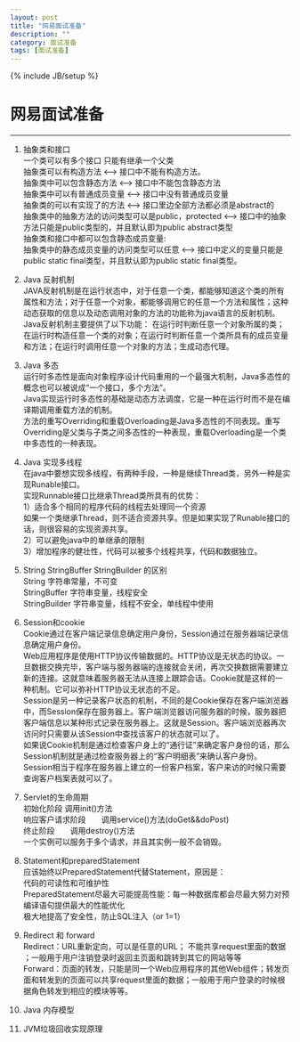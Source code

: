 ```yaml
---
layout: post
title: "网易面试准备"
description: ""
category: 面试准备
tags: [面试准备]
---
```

{% include JB/setup %}
# 网易面试准备
---



1. 抽象类和接口 <br>
一个类可以有多个接口 只能有继承一个父类<br>
抽象类可以有构造方法  <--> 接口中不能有构造方法。<br>
抽象类中可以包含静态方法  <--> 接口中不能包含静态方法 <br>
抽象类中可以有普通成员变量 <--> 接口中没有普通成员变量<br>
抽象类的可以有实现了的方法 <--> 接口里边全部方法都必须是abstract的<br>
抽象类中的抽象方法的访问类型可以是public，protected 
<--> 接口中的抽象方法只能是public类型的，并且默认即为public abstract类型<br>
抽象类和接口中都可以包含静态成员变量:<br>
抽象类中的静态成员变量的访问类型可以任意 <--> 接口中定义的变量只能是public static final类型，并且默认即为public static final类型。

2. Java 反射机制 <br>
JAVA反射机制是在运行状态中，对于任意一个类，都能够知道这个类的所有属性和方法；对于任意一个对象，都能够调用它的任意一个方法和属性；这种动态获取的信息以及动态调用对象的方法的功能称为java语言的反射机制。<br>
Java反射机制主要提供了以下功能： 在运行时判断任意一个对象所属的类；在运行时构造任意一个类的对象；在运行时判断任意一个类所具有的成员变量和方法；在运行时调用任意一个对象的方法；生成动态代理。

3. Java 多态<br>
运行时多态性是面向对象程序设计代码重用的一个最强大机制，Java多态性的概念也可以被说成“一个接口，多个方法”。<br>
Java实现运行时多态性的基础是动态方法调度，它是一种在运行时而不是在编译期调用重载方法的机制。<br>
方法的重写Overriding和重载Overloading是Java多态性的不同表现。重写Overriding是父类与子类之间多态性的一种表现，重载Overloading是一个类中多态性的一种表现。<br>

4. Java 实现多线程<br>
在java中要想实现多线程，有两种手段，一种是继续Thread类，另外一种是实现Runable接口。<br>
实现Runnable接口比继承Thread类所具有的优势：<br>
1）适合多个相同的程序代码的线程去处理同一个资源<br>
如果一个类继承Thread，则不适合资源共享。但是如果实现了Runable接口的话，则很容易的实现资源共享。<br>
2）可以避免java中的单继承的限制<br>
3）增加程序的健壮性，代码可以被多个线程共享，代码和数据独立。<br>

5. String StringBuffer StringBuilder 的区别<br>
String 字符串常量，不可变<br>
StringBuffer 字符串变量，线程安全<br>
StringBuilder 字符串变量，线程不安全，单线程中使用<br>

6. Session和cookie<br>
Cookie通过在客户端记录信息确定用户身份，Session通过在服务器端记录信息确定用户身份。<br>
Web应用程序是使用HTTP协议传输数据的。HTTP协议是无状态的协议。一旦数据交换完毕，客户端与服务器端的连接就会关闭，再次交换数据需要建立新的连接。这就意味着服务器无法从连接上跟踪会话。Cookie就是这样的一种机制。它可以弥补HTTP协议无状态的不足。<br>
Session是另一种记录客户状态的机制，不同的是Cookie保存在客户端浏览器中，而Session保存在服务器上。客户端浏览器访问服务器的时候，服务器把客户端信息以某种形式记录在服务器上。这就是Session。客户端浏览器再次访问时只需要从该Session中查找该客户的状态就可以了。<br>
如果说Cookie机制是通过检查客户身上的“通行证”来确定客户身份的话，那么Session机制就是通过检查服务器上的“客户明细表”来确认客户身份。Session相当于程序在服务器上建立的一份客户档案，客户来访的时候只需要查询客户档案表就可以了。<br>

7. Servlet的生命周期<br>
初始化阶段  调用init()方法<br>
响应客户请求阶段　　调用service()方法(doGet&&doPost)<br>
终止阶段　　调用destroy()方法<br>
一个实例可以服务于多个请求，并且其实例一般不会销毁。<br>

8. Statement和preparedStatement<br>
应该始终以PreparedStatement代替Statement，原因是：<br>
代码的可读性和可维护性<br>
PreparedStatement尽最大可能提高性能：每一种数据库都会尽最大努力对预编译语句提供最大的性能优化<br>
极大地提高了安全性，防止SQL注入（or 1=1）<br>

9. Redirect 和 forward<br>
Redirect：URL重新定向，可以是任意的URL； 不能共享request里面的数据 ；一般用于用户注销登录时返回主页面和跳转到其它的网站等等<br>
Forward：页面的转发，只能是同一个Web应用程序的其他Web组件；转发页面和转发到的页面可以共享request里面的数据；一般用于用户登录的时候根据角色转发到相应的模块等等。<br>

10. Java 内存模型<br>

11. JVM垃圾回收实现原理<br>
 



